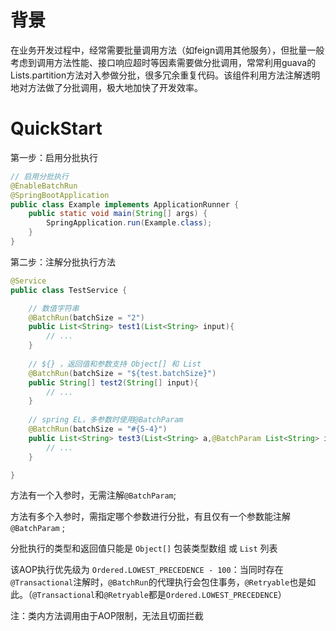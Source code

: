 # 背景
在业务开发过程中，经常需要批量调用方法（如feign调用其他服务），但批量一般考虑到调用方法性能、接口响应超时等因素需要做分批调用，常常利用guava的Lists.partition方法对入参做分批，很多冗余重复代码。该组件利用方法注解透明地对方法做了分批调用，极大地加快了开发效率。

# QuickStart

第一步：启用分批执行

```java
// 启用分批执行
@EnableBatchRun
@SpringBootApplication
public class Example implements ApplicationRunner {
    public static void main(String[] args) {
        SpringApplication.run(Example.class);
    }
}
```

第二步：注解分批执行方法

```java
@Service
public class TestService {

    // 数值字符串
    @BatchRun(batchSize = "2")
    public List<String> test1(List<String> input){
        // ...
    }
    
    // ${} ，返回值和参数支持 Object[] 和 List
    @BatchRun(batchSize = "${test.batchSize}")
    public String[] test2(String[] input){
        // ...
    }
    
    // spring EL，多参数时使用@BatchParam
    @BatchRun(batchSize = "#{5-4}")
    public List<String> test3(List<String> a,@BatchParam List<String> input){
        // ...
    }

}
```
方法有一个入参时，无需注解`@BatchParam`;

方法有多个入参时，需指定哪个参数进行分批，有且仅有一个参数能注解`@BatchParam` ;

分批执行的类型和返回值只能是 `Object[]` 包装类型数组 或 `List` 列表


该AOP执行优先级为 `Ordered.LOWEST_PRECEDENCE - 100`：当同时存在 `@Transactional`注解时，`@BatchRun`的代理执行会包住事务，`@Retryable`也是如此。（`@Transactional`和`@Retryable`都是`Ordered.LOWEST_PRECEDENCE`）

注：类内方法调用由于AOP限制，无法且切面拦截
